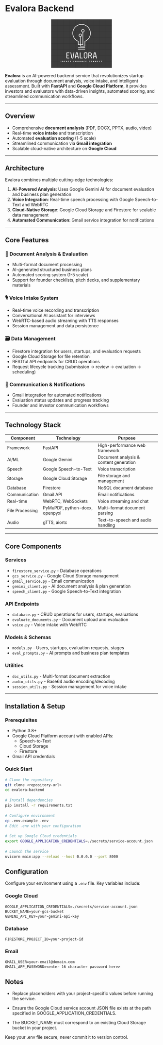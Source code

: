 # Evalora Backend

<p align="center">
  <img src="../client/assets/logo.png" alt="Evalora Logo" width="200" />
</p>

**Evalora** is an AI-powered backend service that revolutionizes startup evaluation through document analysis, voice intake, and intelligent assessment. Built with **FastAPI** and **Google Cloud Platform**, it provides investors and evaluators with data-driven insights, automated scoring, and streamlined communication workflows.

---

## Overview

- Comprehensive **document analysis** (PDF, DOCX, PPTX, audio, video)
- Real-time **voice intake** and transcription
- Automated **evaluation scoring** (1-5 scale)
- Streamlined communication via **Gmail integration**
- Scalable cloud-native architecture on **Google Cloud**

---

## Architecture

Evalora combines multiple cutting-edge technologies:

1. **AI-Powered Analysis**: Uses Google Gemini AI for document evaluation and business plan generation  
2. **Voice Integration**: Real-time speech processing with Google Speech-to-Text and WebRTC  
3. **Cloud-Native Storage**: Google Cloud Storage and Firestore for scalable data management  
4. **Automated Communication**: Gmail service integration for notifications  

---

## Core Features

### 📄 Document Analysis & Evaluation
- Multi-format document processing
- AI-generated structured business plans
- Automated scoring system (1-5 scale)
- Support for founder checklists, pitch decks, and supplementary materials

### 🎙️ Voice Intake System
- Real-time voice recording and transcription
- Conversational AI assistant for interviews
- WebRTC-based audio streaming with TTS responses
- Session management and data persistence

### 🗃️ Data Management
- Firestore integration for users, startups, and evaluation requests
- Google Cloud Storage for file retention
- RESTful API endpoints for CRUD operations
- Request lifecycle tracking (submission → review → evaluation → scheduling)

### 📧 Communication & Notifications
- Gmail integration for automated notifications
- Evaluation status updates and progress tracking
- Founder and investor communication workflows

---

## Technology Stack

| Component        | Technology                  | Purpose                                     |
|-----------------|-----------------------------|---------------------------------------------|
| Framework        | FastAPI                     | High-performance web framework              |
| AI/ML            | Google Gemini               | Document analysis & content generation      |
| Speech           | Google Speech-to-Text       | Voice transcription                         |
| Storage          | Google Cloud Storage        | File storage and management                 |
| Database         | Firestore                   | NoSQL document database                      |
| Communication    | Gmail API                   | Email notifications                          |
| Real-time        | WebRTC, WebSockets          | Voice streaming and chat                     |
| File Processing  | PyMuPDF, python-docx, openpyxl | Multi-format document parsing           |
| Audio            | gTTS, aiortc                | Text-to-speech and audio handling           |

---

## Core Components

### Services
- `firestore_service.py` - Database operations  
- `gcs_service.py` - Google Cloud Storage management  
- `gmail_service.py` - Email communication  
- `gemini_client.py` - AI document analysis & plan generation  
- `speech_client.py` - Google Speech-to-Text integration  

### API Endpoints
- `database.py` - CRUD operations for users, startups, evaluations  
- `evaluate_documents.py` - Document upload and evaluation  
- `voice.py` - Voice intake with WebRTC  

### Models & Schemas
- `models.py` - Users, startups, evaluation requests, stages  
- `eval_prompts.py` - AI prompts and business plan templates  

### Utilities
- `doc_utils.py` - Multi-format document extraction  
- `audio_utils.py` - Base64 audio encoding/decoding  
- `session_utils.py` - Session management for voice intake  

---

## Installation & Setup

### Prerequisites
- Python 3.8+
- Google Cloud Platform account with enabled APIs:
  - Speech-to-Text
  - Cloud Storage
  - Firestore
- Gmail API credentials

### Quick Start
```bash
# Clone the repository
git clone <repository-url>
cd evalora-backend

# Install dependencies
pip install -r requirements.txt

# Configure environment
cp .env.example .env
# Edit .env with your configuration

# Set up Google Cloud credentials
export GOOGLE_APPLICATION_CREDENTIALS=./secrets/service-account.json

# Launch the service
uvicorn main:app --reload --host 0.0.0.0 --port 8000
```

## Configuration

Configure your environment using a `.env` file. Key variables include:

### Google Cloud
```env
GOOGLE_APPLICATION_CREDENTIALS=./secrets/service-account.json
BUCKET_NAME=your-gcs-bucket
GEMINI_API_KEY=your-gemini-api-key
```

### Database
```env
FIRESTORE_PROJECT_ID=your-project-id
```

### Email
```env
GMAIL_USER=your-email@domain.com
GMAIL_APP_PASSWORD=<enter 16 character password here>
```

## Notes

- Replace placeholders with your project-specific values before running the service.

- Ensure the Google Cloud service account JSON file exists at the path specified in GOOGLE_APPLICATION_CREDENTIALS.

- The BUCKET_NAME must correspond to an existing Cloud Storage bucket in your project.

Keep your .env file secure; never commit it to version control.
